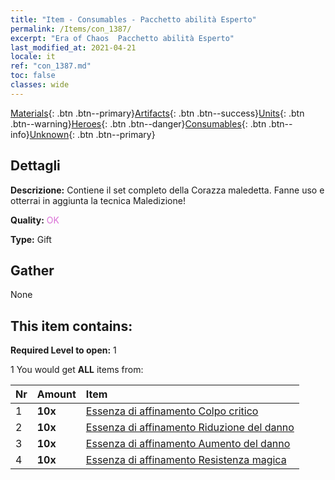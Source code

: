 ```yaml
---
title: "Item - Consumables - Pacchetto abilità Esperto"
permalink: /Items/con_1387/
excerpt: "Era of Chaos  Pacchetto abilità Esperto"
last_modified_at: 2021-04-21
locale: it
ref: "con_1387.md"
toc: false
classes: wide
---
```

 [Materials](/it/Items/){: .btn .btn--primary}[Artifacts](/it/Items/Artifacts/){: .btn .btn--success}[Units](/it/Items/Units/){: .btn .btn--warning}[Heroes](/it/Items/Heroes/){: .btn .btn--danger}[Consumables](/it/Items/Consumables/){: .btn .btn--info}[Unknown](/it/Items/Unknown/){: .btn .btn--primary}

## Dettagli
 **Descrizione:** Contiene il set completo della Corazza maledetta. Fanne uso e otterrai in aggiunta la tecnica Maledizione!

 **Quality:** <span style="color: #DA70D6">OK</span>

 **Type:** Gift

## Gather

  None

## This item contains:

 **Required Level to open:** 1

 1 You would get **ALL** items  from:

  | Nr | Amount |     Item    |
  |:---|:-------|:------------|
  | 1 |  **10x** | [Essenza di affinamento Colpo critico](/it/Items/con_1115/) |  | 
  | 2 |  **10x** | [Essenza di affinamento Riduzione del danno](/it/Items/con_1116/) |  | 
  | 3 |  **10x** | [Essenza di affinamento Aumento del danno](/it/Items/con_1117/) |  | 
  | 4 |  **10x** | [Essenza di affinamento Resistenza magica](/it/Items/con_1118/) |  | 
